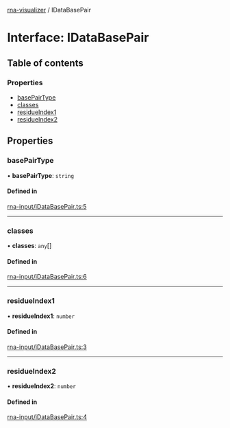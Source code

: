 [rna-visualizer](../README.md) / IDataBasePair

# Interface: IDataBasePair

## Table of contents

### Properties

- [basePairType](IDataBasePair.md#basepairtype)
- [classes](IDataBasePair.md#classes)
- [residueIndex1](IDataBasePair.md#residueindex1)
- [residueIndex2](IDataBasePair.md#residueindex2)

## Properties

### basePairType

• **basePairType**: `string`

#### Defined in

[rna-input/iDataBasePair.ts:5](https://github.com/michalhercik/rna-visualizer/blob/f928c9f/lib/src/rna-input/iDataBasePair.ts#L5)

___

### classes

• **classes**: `any`[]

#### Defined in

[rna-input/iDataBasePair.ts:6](https://github.com/michalhercik/rna-visualizer/blob/f928c9f/lib/src/rna-input/iDataBasePair.ts#L6)

___

### residueIndex1

• **residueIndex1**: `number`

#### Defined in

[rna-input/iDataBasePair.ts:3](https://github.com/michalhercik/rna-visualizer/blob/f928c9f/lib/src/rna-input/iDataBasePair.ts#L3)

___

### residueIndex2

• **residueIndex2**: `number`

#### Defined in

[rna-input/iDataBasePair.ts:4](https://github.com/michalhercik/rna-visualizer/blob/f928c9f/lib/src/rna-input/iDataBasePair.ts#L4)
